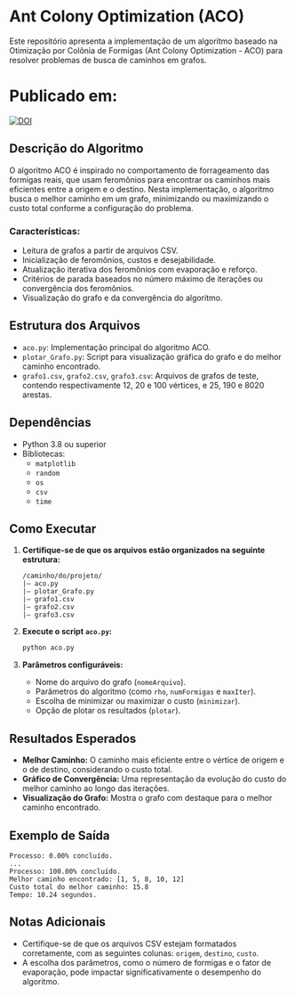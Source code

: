 # Ant Colony Optimization (ACO)

Este repositório apresenta a implementação de um algoritmo baseado na Otimização por Colônia de Formigas (Ant Colony Optimization - ACO) para resolver problemas de busca de caminhos em grafos.

# Publicado em:
[![DOI](https://zenodo.org/badge/DOI/10.5281/zenodo.14989451.svg)](https://doi.org/10.5281/zenodo.14989451)

## Descrição do Algoritmo

O algoritmo ACO é inspirado no comportamento de forrageamento das formigas reais, que usam feromônios para encontrar os caminhos mais eficientes entre a origem e o destino. Nesta implementação, o algoritmo busca o melhor caminho em um grafo, minimizando ou maximizando o custo total conforme a configuração do problema.

### Características:
- Leitura de grafos a partir de arquivos CSV.
- Inicialização de feromônios, custos e desejabilidade.
- Atualização iterativa dos feromônios com evaporação e reforço.
- Critérios de parada baseados no número máximo de iterações ou convergência dos feromônios.
- Visualização do grafo e da convergência do algoritmo.

## Estrutura dos Arquivos
- `aco.py`: Implementação principal do algoritmo ACO.
- `plotar_Grafo.py`: Script para visualização gráfica do grafo e do melhor caminho encontrado.
- `grafo1.csv`, `grafo2.csv`, `grafo3.csv`: Arquivos de grafos de teste, contendo respectivamente 12, 20 e 100 vértices, e 25, 190 e 8020 arestas.

## Dependências
- Python 3.8 ou superior
- Bibliotecas:
  - `matplotlib`
  - `random`
  - `os`
  - `csv`
  - `time`

## Como Executar

1. **Certifique-se de que os arquivos estão organizados na seguinte estrutura:**
   ```
   /caminho/do/projeto/
   |— aco.py
   |— plotar_Grafo.py
   |— grafo1.csv
   |— grafo2.csv
   |— grafo3.csv
   ```

2. **Execute o script `aco.py`:**
   ```bash
   python aco.py
   ```

3. **Parâmetros configuráveis:**
   - Nome do arquivo do grafo (`nomeArquivo`).
   - Parâmetros do algoritmo (como `rho`, `numFormigas` e `maxIter`).
   - Escolha de minimizar ou maximizar o custo (`minimizar`).
   - Opção de plotar os resultados (`plotar`).

## Resultados Esperados

- **Melhor Caminho:** O caminho mais eficiente entre o vértice de origem e o de destino, considerando o custo total.
- **Gráfico de Convergência:** Uma representação da evolução do custo do melhor caminho ao longo das iterações.
- **Visualização do Grafo:** Mostra o grafo com destaque para o melhor caminho encontrado.

## Exemplo de Saída

```plaintext
Processo: 0.00% concluído.
...
Processo: 100.00% concluído.
Melhor caminho encontrado: [1, 5, 8, 10, 12]
Custo total do melhor caminho: 15.8
Tempo: 10.24 segundos.
```

## Notas Adicionais

- Certifique-se de que os arquivos CSV estejam formatados corretamente, com as seguintes colunas: `origem`, `destino`, `custo`.
- A escolha dos parâmetros, como o número de formigas e o fator de evaporação, pode impactar significativamente o desempenho do algoritmo.
